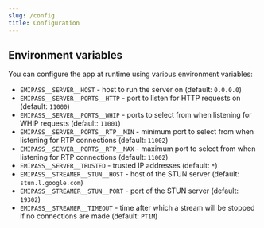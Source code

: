 ```yaml
---
slug: /config
title: Configuration
---
```


## Environment variables

You can configure the app at runtime using various environment variables:

- `EMIPASS__SERVER__HOST` -
  host to run the server on
  (default: `0.0.0.0`)
- `EMIPASS__SERVER__PORTS__HTTP` -
  port to listen for HTTP requests on
  (default: `11000`)
- `EMIPASS__SERVER__PORTS__WHIP` -
  ports to select from when listening for WHIP requests
  (default: `11001`)
- `EMIPASS__SERVER__PORTS__RTP__MIN` -
  minimum port to select from when listening for RTP connections
  (default: `11002`)
- `EMIPASS__SERVER__PORTS__RTP__MAX` -
  maximum port to select from when listening for RTP connections
  (default: `11002`)
- `EMIPASS__SERVER__TRUSTED` -
  trusted IP addresses
  (default: `*`)
- `EMIPASS__STREAMER__STUN__HOST` -
  host of the STUN server
  (default: `stun.l.google.com`)
- `EMIPASS__STREAMER__STUN__PORT` -
  port of the STUN server
  (default: `19302`)
- `EMIPASS__STREAMER__TIMEOUT` -
  time after which a stream will be stopped if no connections are made
  (default: `PT1M`)
